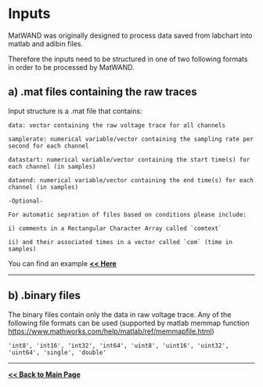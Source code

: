 # Inputs
MatWAND was originally designed to process data saved from labchart into matlab and adibin files.

Therefore the inputs need to be structured in one of two following formats in order to be processed by MatWAND.

## a) .mat files containing the raw traces
Input structure is a .mat file that contains:

    data: vector containing the raw voltage trace for all channels

    samplerate: numerical variable/vector containing the sampling rate per second for each channel

    datastart: numerical variable/vector containing the start time(s) for each channel (in samples)

    dataend: numerical variable/vector containing the end time(s) for each channel (in samples)

    -Optional-

    For automatic sepration of files based on conditions please include:

    i) comments in a Rectangular Character Array called `comtext`

    ii) and their associated times in a vector called `com` (time in samples)
    

You can find an example **[<< Here](/examples)**

---

## b) .binary files
The binary files contain only the data in raw voltage trace. Any of the following file formats can be used (supported by matlab memmap function https://www.mathworks.com/help/matlab/ref/memmapfile.html)

    'int8', 'int16', 'int32', 'int64', 'uint8', 'uint16', 'uint32', 'uint64', 'single', 'double'

---

**[<< Back to Main Page](/README.md)**
